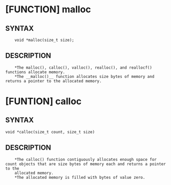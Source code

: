 [FUNCTION] malloc
=================

SYNTAX
------
        void *malloc(size_t size);

DESCRIPTION
-----------
        *The malloc(), calloc(), valloc(), realloc(), and reallocf() functions allocate memory.
        *The __malloc()__ function allocates size bytes of memory and returns a pointer to the allocated memory.

[FUNTION] calloc
================

SYNTAX
------
    void *calloc(size_t count, size_t size)

DESCRIPTION
-----------
        *The calloc() function contiguously allocates enough space for count objects that are size bytes of memory each and returns a pointer to the
        allocated memory.
        *The allocated memory is filled with bytes of value zero.
